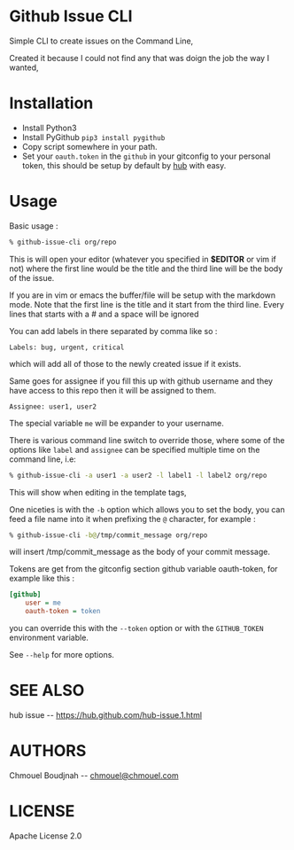 Github Issue CLI
================

Simple CLI to create issues on the Command Line,

Created it because I could not find any that was doign the job the way I wanted,

Installation
============

* Install Python3
* Install PyGithub
  `pip3 install pygithub`
* Copy script somewhere in your path.
* Set your `oauth.token` in the `github` in your gitconfig to your personal token, this should be
  setup by default by [hub](https://github.com/defunkt/hub) with easy.

Usage
=====

Basic usage :

```bash
% github-issue-cli org/repo
```

This is will open your editor (whatever you specified in **$EDITOR** or vim if not)
where the first line would be the title and the third line will be the body of
the issue.

If you are in vim or emacs the buffer/file will be setup with the markdown
mode. Note that the first line is the title and it start from the third line.
Every lines that starts with a # and a space will be ignored

You can add labels in there separated by comma like so :

```
Labels: bug, urgent, critical
```

which will add all of those to the newly created issue if it exists.

Same goes for assignee if you fill this up with github username and they have
access to this repo then it will be assigned to them.

```
Assignee: user1, user2
```

The special variable `me` will be expander to your username.

There is various command line switch to override those, where some of the
options like `label` and `assignee` can be specified multiple time on the
command line, i.e:

```bash
% github-issue-cli -a user1 -a user2 -l label1 -l label2 org/repo
```

This will show when editing in the template tags,

One niceties is with the `-b` option which allows you to set the body, you can
feed a file name into it when prefixing the `@` character, for example :

```bash
% github-issue-cli -b@/tmp/commit_message org/repo
```

will insert /tmp/commit_message as the body of your commit message.

Tokens are get from the gitconfig section github variable oauth-token, for example like this :

```ini
[github]
	user = me
	oauth-token = token
```

you can override this with the `--token` option or with the `GITHUB_TOKEN` environment variable.

See `--help` for more options.

SEE ALSO
========
hub issue -- https://hub.github.com/hub-issue.1.html

AUTHORS
=======
Chmouel Boudjnah -- <chmouel@chmouel.com>

LICENSE
=======
Apache License 2.0
